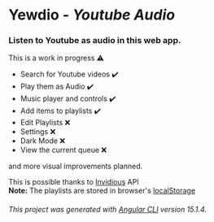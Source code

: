 # Yewdio - <i>Youtube Audio</i>
### Listen to Youtube as audio in this web app.

This is a work in progress ⚠️

- Search for Youtube videos ✔️ <br>
- Play them as Audio ✔️ <br>
- Music player and controls ✔️ <br>
- Add items to playlists ✔️ <br>
- Edit Playlists ❌ <br>
- Settings ❌ <br>
- Dark Mode ❌ <br>
- View the current queue ❌

and more visual improvements planned.

This is possible thanks to [Invidious](https://github.com/iv-org/invidious) API <br>
<b>Note:</b> The playlists are stored in browser's [localStorage](https://developer.mozilla.org/en-US/docs/Web/API/Window/localStorage)

###### This project was generated with [Angular CLI](https://github.com/angular/angular-cli) version 15.1.4.
